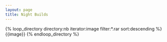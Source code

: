 ```yaml
---
layout: page
title: Night Builds
---
```


{% loop_directory directory:nb iterator:image filter:*.rar sort:descending %}
  {{image}}
{% endloop_directory %}
